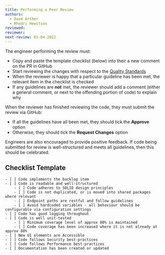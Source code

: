 ```yaml
---
title: Performing a Peer Review
authors: 
  - Dave Arther
  - Rhodri Hewitson
reviewed: 
reviewer:
next-review: 01-04-2022
---
```


The engineer performing the review must:

* Copy and paste the template checklist (below) into their a new comment on the PR in GitHub
* Start reviewing the changes with respect to the [Quality Standards](/6.-Engineering/Quality-Standards)
* When the reviewer is happy that a particular guideline has been met, the relevant item in the checklist is checked
* If any guidelines are **not** met, the reviewer should add a comment (either a general comment, or next to the offending portion of code) to explain why

When the reviewer has finished reviewing the code, they must submit the review via GitHub:
* If all the guidelines have all been met, they should tick the **Approve** option
* Otherwise, they should tick the **Request Changes** option

Engineers are also encouraged to provide positive feedback. If code being submitted for review is well-structured and meets all guidelines, then this should be celebrated.

## Checklist Template

```
- [ ] Code implements the backlog item
- [ ] Code is readable and well-structured
    - [ ] Code adheres to SOLID design principles
    - [ ] Code is not duplicated, or is moved into shared packages where relevant
    - [ ] Endpoint paths are restful and follow guidelines
    - [ ] Avoid hardcoded variables - all behaviour should be configurable via configuration settings
- [ ] Code has good logging throughout
- [ ] Code is well unit-tested
    - [ ] Minimum coverage level of approx 80% is maintained
    - [ ] Code coverage has been increased where it is not already at approx 80%
- [ ] New UI elements are Accessible
- [ ] Code follows Security best-practices
- [ ] Code follows Performance best-practices
- [ ] Documentation has been created or updated
```
